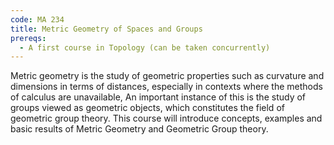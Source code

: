 ```yaml
---
code: MA 234
title: Metric Geometry of Spaces and Groups
prereqs:
  - A first course in Topology (can be taken concurrently)
---
```

Metric geometry is the study of geometric properties such as
curvature and dimensions in terms of distances, especially  in
contexts where the methods of calculus are unavailable, An important
instance of this is the study of groups viewed as geometric objects,
which constitutes the field of geometric group theory.
         This course will introduce concepts, examples and basic results of
Metric Geometry and Geometric Group theory.
